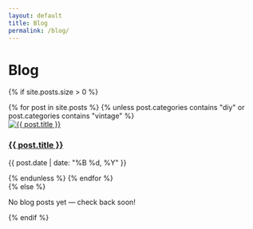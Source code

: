 ```yaml
---
layout: default
title: Blog
permalink: /blog/
---
```


# Blog

{% if site.posts.size > 0 %}
<div class="post-grid">
  {% for post in site.posts %}
    {% unless post.categories contains "diy" or post.categories contains "vintage" %}
      <div class="post-card">
        <a href="{{ post.url }}">
          <div class="img-wrapper">
            <img 
              src="{{ post.featured_image | default: '/assets/images/fallback.jpg' }}" 
              onerror="this.onerror=null;this.src='/assets/images/fallback.jpg';" 
              alt="{{ post.title }}" 
              loading="lazy">
          </div>
          <h3>{{ post.title }}</h3>
        </a>
        <p class="post-date">{{ post.date | date: "%B %d, %Y" }}</p>
      </div>
    {% endunless %}
  {% endfor %}
</div>
{% else %}
<p>No blog posts yet — check back soon!</p>
{% endif %}
